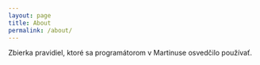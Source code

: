 ```yaml
---
layout: page
title: About
permalink: /about/
---
```


Zbierka pravidiel, ktoré sa programátorom v Martinuse osvedčilo používať.